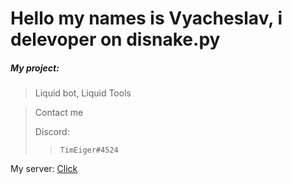 # Hello my names is Vyacheslav, i delevoper on disnake.py
##### My project:
> Liquid bot, Liquid Tools

>Contact me
>
>   Discord:  
>>     TimEiger#4524
     
My server:
     [Click](https://discord.gg/Tk9R9CH8Z3)
